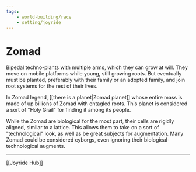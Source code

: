 ```yaml
---
tags:
    - world-building/race 
    - setting/joyride
---
```

# Zomad

Bipedal techno-plants with multiple arms, which they can grow at will. They move on mobile platforms while young, still growing roots. But eventually must be planted, preferably with their family or an adopted family, and join root systems for the rest of their lives. 

In Zomad legend, [[there is a planet|Zomad planet]] whose entire mass is made of up billions of Zomad with entagled roots. This planet is considered a sort of "Holy Grail" for finding it among its people.

While the Zomad are biological for the most part, their cells are rigidly aligned, similar to a lattice. This allows them to take on a sort of "technological" look, as well as be great subjects for augmentation. Many Zomad could be considered cyborgs, even ignoring their biological-technological augments.

---
[[Joyride Hub]]